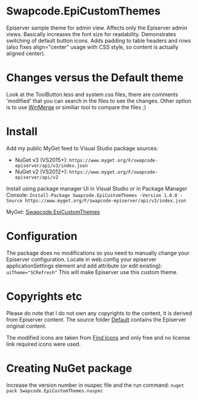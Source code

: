 # Swapcode.EpiCustomThemes
Episerver sample theme for admin view. Affects only the Episerver admin views.
Basically increases the font size for readability. Demonstrates switching of default button icons. Adds padding to table headers and rows (also fixes align="center" usage with CSS style, so content is actually aligned center).

# Changes versus the Default theme
Look at the ToolButton.less and system.css files, there are comments 'modified' that you can search in the files to see the changes. Other option is to use [WinMerge](http://winmerge.org/) or similiar tool to compare the files ;)

# Install
Add my public MyGet feed to Visual Studio package sources:
- NuGet v3 (VS2015+): `https://www.myget.org/F/swapcode-episerver/api/v3/index.json`
- NuGet v2 (VS2012+): `https://www.myget.org/F/swapcode-episerver/api/v2`

Install using package manager UI in Visual Studio or in Package Manager Console:
`Install-Package Swapcode.EpiCustomThemes -Version 1.0.0 -Source https://www.myget.org/F/swapcode-episerver/api/v3/index.json`

MyGet: [Swapcode.EpiCustomThemes](https://www.myget.org/feed/swapcode-episerver/package/nuget/Swapcode.EpiCustomThemes)

# Configuration
The package does no modifications so you need to manually change your Episerver configuration.
Locate in web.config your episerver applicationSettings element and add attribute (or edit existing):
`uiTheme="SCRefresh"`
This will make Episerver use this custom theme.

# Copyrights etc
Please do note that I do not own any copyrights to the content, it is derived from Episerver content.
The source folder [Default](https://github.com/alasvant/Swapcode.EpiCustomThemes/tree/master/Default) contains the Episerver original content.

The modified icons are taken from [Find Icons](https://findicons.com/) and only free and no license link required icons were used.

# Creating NuGet package
Increase the version number in nuspec file and the run command:
`nuget pack Swapcode.EpiCustomThemes.nuspec`
